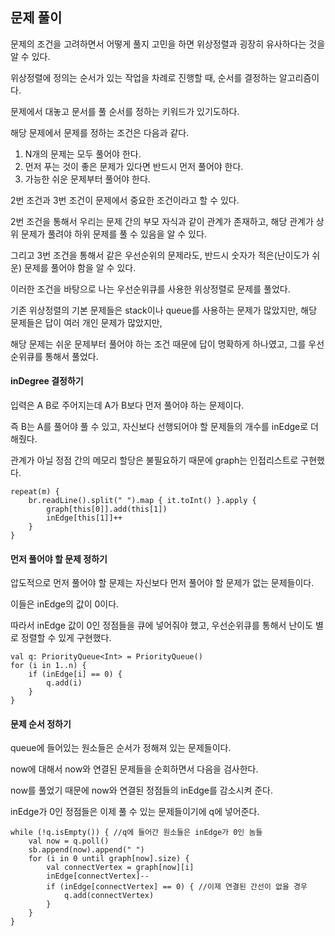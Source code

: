 ## 문제 풀이

문제의 조건을 고려하면서 어떻게 풀지 고민을 하면 위상정렬과 굉장히 유사하다는 것을 알 수 있다.

위상정렬에 정의는 순서가 있는 작업을 차례로 진행할 때, 순서를 결정하는 알고리즘이다.

문제에서 대놓고 문서를 풀 순서를 정하는 키워드가 있기도하다.

해당 문제에서 문제를 정하는 조건은 다음과 같다.

1.  N개의 문제는 모두 풀어야 한다.
2.  먼저 푸는 것이 좋은 문제가 있다면 반드시 먼저 풀어야 한다.
3.  가능한 쉬운 문제부터 풀어야 한다.

2번 조건과 3번 조건이 문제에서 중요한 조건이라고 할 수 있다.

2번 조건을 통해서 우리는 문제 간의 부모 자식과 같이 관계가 존재하고, 해당 관계가 상위 문제가 풀려야 하위 문제를 풀 수 있음을 알 수 있다.

그리고 3번 조건을 통해서 같은 우선순위의 문제라도, 반드시 숫자가 적은(난이도가 쉬운) 문제를 풀어야 함을 알 수 있다.

이러한 조건을 바탕으로 나는 우선순위큐를 사용한 위상정렬로 문제를 풀었다.

기존 위상정렬의 기본 문제들은 stack이나 queue를 사용하는 문제가 많았지만, 해당 문제들은 답이 여러 개인 문제가 많았지만,

해당 문제는 쉬운 문제부터 풀어야 하는 조건 때문에 답이 명확하게 하나였고, 그를 우선순위큐를 통해서 풀었다.

#### inDegree 결정하기

입력은 A B로 주어지는데 A가 B보다 먼저 풀어야 하는 문제이다.

즉 B는 A를 풀어야 풀 수 있고, 자신보다 선행되어야 할 문제들의 개수를 inEdge로 더해줬다.

관계가 아닐 정점 간의 메모리 할당은 불필요하기 때문에 graph는 인접리스트로 구현했다.

```
repeat(m) {
    br.readLine().split(" ").map { it.toInt() }.apply {
        graph[this[0]].add(this[1])
        inEdge[this[1]]++
    }
}
```

#### 먼저 풀어야 할 문제 정하기

압도적으로 먼저 풀어야 할 문제는 자신보다 먼저 풀어야 할 문제가 없는 문제들이다.

이들은 inEdge의 값이 0이다.

따라서 inEdge 값이 0인 정점들을 큐에 넣어줘야 했고, 우선순위큐를 통해서 난이도 별로 정렬할 수 있게 구현했다.

```
val q: PriorityQueue<Int> = PriorityQueue()
for (i in 1..n) {
    if (inEdge[i] == 0) {
        q.add(i)
    }
}
```

#### 문제 순서 정하기

queue에 들어있는 원소들은 순서가 정해져 있는 문제들이다.

now에 대해서 now와 연결된 문제들을 순회하면서 다음을 검사한다.

now를 풀었기 때문에 now와 연결된 정점들의 inEdge를 감소시켜 준다.

inEdge가 0인 정점들은 이제 풀 수 있는 문제들이기에 q에 넣어준다.

```
while (!q.isEmpty()) { //q에 들어간 원소들은 inEdge가 0인 놈들
    val now = q.poll()
    sb.append(now).append(" ")
    for (i in 0 until graph[now].size) {
        val connectVertex = graph[now][i]
        inEdge[connectVertex]--
        if (inEdge[connectVertex] == 0) { //이제 연결된 간선이 없을 경우
            q.add(connectVertex)
        }
    }
}
```